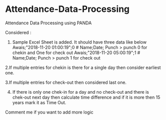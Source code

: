 # Attendance-Data-Processing
Attendance Data Processing using PANDA

Considered :
 1. Sample Excel Sheet is added. It should have three data like below 
    Awais;"2018-11-20 01:00:19";0   # Name;Date; Punch > punch 0 for chekin and One for check out
    Awais;"2018-11-20 05:00:19";1   # Name;Date; Punch > punch 1 for check out
    
 2.If multiple entries for chekin is there for a single day then consider earliest one.
 
 3.If multiple entries for check-out then considered last one.
 
 4. If there is only one chek-in for a day and  no check-out and there is chek-out next day then calculate time difference and if it is more then 15 years mark it as Time Out.

 
Comment me if you want to add more logic
